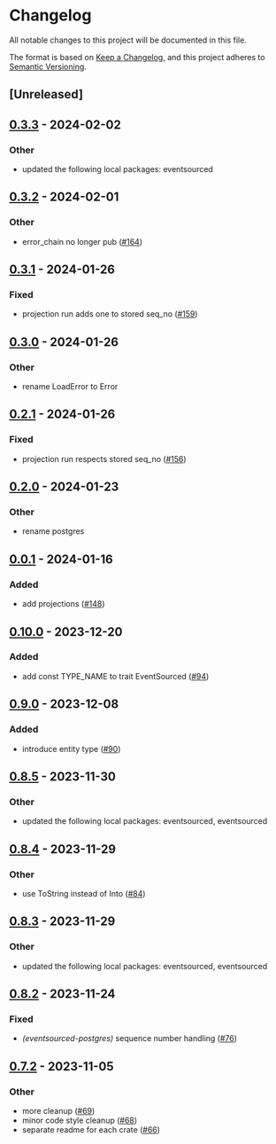 # Changelog
All notable changes to this project will be documented in this file.

The format is based on [Keep a Changelog](https://keepachangelog.com/en/1.0.0/),
and this project adheres to [Semantic Versioning](https://semver.org/spec/v2.0.0.html).

## [Unreleased]

## [0.3.3](https://github.com/hseeberger/eventsourced/compare/eventsourced-projection-v0.3.2...eventsourced-projection-v0.3.3) - 2024-02-02

### Other
- updated the following local packages: eventsourced

## [0.3.2](https://github.com/hseeberger/eventsourced/compare/eventsourced-projection-v0.3.1...eventsourced-projection-v0.3.2) - 2024-02-01

### Other
- error_chain no longer pub ([#164](https://github.com/hseeberger/eventsourced/pull/164))

## [0.3.1](https://github.com/hseeberger/eventsourced/compare/eventsourced-projection-v0.3.0...eventsourced-projection-v0.3.1) - 2024-01-26

### Fixed
- projection run adds one to stored seq_no ([#159](https://github.com/hseeberger/eventsourced/pull/159))

## [0.3.0](https://github.com/hseeberger/eventsourced/compare/eventsourced-projection-v0.2.1...eventsourced-projection-v0.3.0) - 2024-01-26

### Other
- rename LoadError to Error

## [0.2.1](https://github.com/hseeberger/eventsourced/compare/eventsourced-projection-v0.2.0...eventsourced-projection-v0.2.1) - 2024-01-26

### Fixed
- projection run respects stored seq_no ([#156](https://github.com/hseeberger/eventsourced/pull/156))

## [0.2.0](https://github.com/hseeberger/eventsourced/compare/eventsourced-projection-v0.1.0...eventsourced-projection-v0.2.0) - 2024-01-23

### Other
- rename postgres

## [0.0.1](https://github.com/hseeberger/eventsourced/releases/tag/eventsourced-projection-v0.0.1) - 2024-01-16

### Added
- add projections ([#148](https://github.com/hseeberger/eventsourced/pull/148))

## [0.10.0](https://github.com/hseeberger/eventsourced/compare/eventsourced-nats-v0.9.0...eventsourced-nats-v0.10.0) - 2023-12-20

### Added
- add const TYPE_NAME to trait EventSourced ([#94](https://github.com/hseeberger/eventsourced/pull/94))

## [0.9.0](https://github.com/hseeberger/eventsourced/compare/eventsourced-nats-v0.8.5...eventsourced-nats-v0.9.0) - 2023-12-08

### Added
- introduce entity type ([#90](https://github.com/hseeberger/eventsourced/pull/90))

## [0.8.5](https://github.com/hseeberger/eventsourced/compare/eventsourced-nats-v0.8.4...eventsourced-nats-v0.8.5) - 2023-11-30

### Other
- updated the following local packages: eventsourced, eventsourced

## [0.8.4](https://github.com/hseeberger/eventsourced/compare/eventsourced-nats-v0.8.3...eventsourced-nats-v0.8.4) - 2023-11-29

### Other
- use ToString instead of Into<String> ([#84](https://github.com/hseeberger/eventsourced/pull/84))

## [0.8.3](https://github.com/hseeberger/eventsourced/compare/eventsourced-nats-v0.8.2...eventsourced-nats-v0.8.3) - 2023-11-29

### Other
- updated the following local packages: eventsourced, eventsourced

## [0.8.2](https://github.com/hseeberger/eventsourced/compare/eventsourced-nats-v0.8.1...eventsourced-nats-v0.8.2) - 2023-11-24

### Fixed
- *(eventsourced-postgres)* sequence number handling ([#76](https://github.com/hseeberger/eventsourced/pull/76))

## [0.7.2](https://github.com/hseeberger/eventsourced/compare/eventsourced-nats-v0.7.1...eventsourced-nats-v0.7.2) - 2023-11-05

### Other
- more cleanup ([#69](https://github.com/hseeberger/eventsourced/pull/69))
- minor code style cleanup ([#68](https://github.com/hseeberger/eventsourced/pull/68))
- separate readme for each crate ([#66](https://github.com/hseeberger/eventsourced/pull/66))
